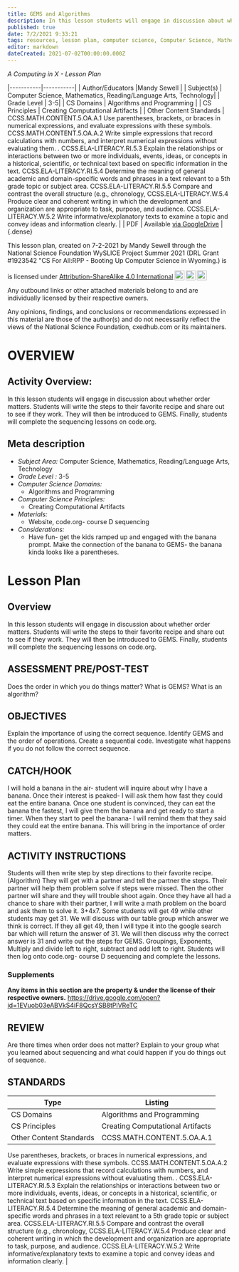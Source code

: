 ```yaml
---
title: GEMS and Algorithms
description: In this lesson students will engage in discussion about whether order matters.  Students will write the steps to their favorite recipe and share out to see if they work. They will then be introduced to GEMS. Finally, students will complete the sequencing lessons on code.org.
published: true
date: 7/2/2021 9:33:21
tags: resources, lesson plan, computer science, Computer Science, Mathematics, Reading/Language Arts, Technology 
editor: markdown
dateCreated: 2021-07-02T00:00:00.000Z
---
```

*A Computing in X - Lesson Plan*

|-----------|-----------|
| Author/Educators |Mandy Sewell |
| Subject(s) | Computer Science, Mathematics, Reading/Language Arts, Technology|
| Grade Level | 3-5|
| CS Domains | Algorithms and Programming |
| CS Principles | Creating Computational Artifacts |
| Other Content Standards | CCSS.MATH.CONTENT.5.OA.A.1
Use parentheses, brackets, or braces in numerical expressions, and evaluate expressions with these symbols.
CCSS.MATH.CONTENT.5.OA.A.2
Write simple expressions that record calculations with numbers, and interpret numerical expressions without evaluating them. .
CCSS.ELA-LITERACY.RI.5.3
Explain the relationships or interactions between two or more individuals, events, ideas, or concepts in a historical, scientific, or technical text based on specific information in the text.
CCSS.ELA-LITERACY.RI.5.4
Determine the meaning of general academic and domain-specific words and phrases in a text relevant to a 5th grade topic or subject area.
CCSS.ELA-LITERACY.RI.5.5
Compare and contrast the overall structure (e.g., chronology,
CCSS.ELA-LITERACY.W.5.4
Produce clear and coherent writing in which the development and organization are appropriate to task, purpose, and audience. 
CCSS.ELA-LITERACY.W.5.2
Write informative/explanatory texts to examine a topic and convey ideas and information clearly. | 
| PDF | Available [via GoogleDrive](https://drive.google.com/open?id=1DXFUcW_nMQI8sHb4dL9eMQ9bIc2LU9Ea) |
{.dense}






This lesson plan, created on 7-2-2021 by Mandy Sewell through the National Science Foundation WySLICE Project Summer 2021 (DRL Grant #1923542 "CS For All:RPP - Booting Up Computer Science in Wyoming.) is  <p xmlns:cc="http://creativecommons.org/ns#" >  is licensed under <a href="http://creativecommons.org/licenses/by-sa/4.0/?ref=chooser-v1" target="_blank" rel="license noopener noreferrer" style="display:inline-block;">Attribution-ShareAlike 4.0 International<img style="height:22px!important;margin-left:3px;vertical-align:text-bottom;" src="https://mirrors.creativecommons.org/presskit/icons/cc.svg?ref=chooser-v1"><img style="height:22px!important;margin-left:3px;vertical-align:text-bottom;" src="https://mirrors.creativecommons.org/presskit/icons/by.svg?ref=chooser-v1"><img style="height:22px!important;margin-left:3px;vertical-align:text-bottom;" src="https://mirrors.creativecommons.org/presskit/icons/sa.svg?ref=chooser-v1"></a></p>


Any outbound links or other attached materials belong to and are individually licensed by their respective owners. 


Any opinions, findings, and conclusions or recommendations expressed in this material are those of the author(s) and do not necessarily reflect the views of the National Science Foundation, cxedhub.com or its maintainers.


# OVERVIEW
## Activity Overview:  
In this lesson students will engage in discussion about whether order matters.  Students will write the steps to their favorite recipe and share out to see if they work. They will then be introduced to GEMS. Finally, students will complete the sequencing lessons on code.org.
## Meta description
+ *Subject Area:* Computer Science, Mathematics, Reading/Language Arts, Technology 
+ *Grade Level :* 3-5 
+ *Computer Science Domains:*
   + Algorithms and Programming
+ *Computer Science Principles:*
   + Creating Computational Artifacts
+ *Materials:* 
   + Website, code.org- course D sequencing
+ *Considerations:*
   + Have fun- get the kids ramped up and engaged with the banana prompt. Make the connection of the banana to GEMS- the banana kinda looks like a parentheses.


# Lesson Plan
## Overview
In this lesson students will engage in discussion about whether order matters.  Students will write the steps to their favorite recipe and share out to see if they work. They will then be introduced to GEMS. Finally, students will complete the sequencing lessons on code.org.
## ASSESSMENT PRE/POST-TEST
Does the order in which you do things matter?
What is GEMS?
What is an algorithm?
## OBJECTIVES
Explain the importance of using the correct sequence.
Identify GEMS and the order of operations.
Create a sequential code.
Investigate what happens if you do not follow the correct sequence.


## CATCH/HOOK
I will hold a banana in the air- student will inquire about why I have a banana.  Once their interest is peaked- I will ask them how fast they could eat the entire banana.  Once one student is convinced, they can eat the banana the fastest, I will give them the banana and get ready to start a timer.  When they start to peel the banana- I will remind them that they said they could eat the entire banana.  This will bring in the importance of order matters.


## ACTIVITY INSTRUCTIONS
Students will then write step by step directions to their favorite recipe. (Algorithm) They will get with a partner and tell the partner the steps.  Their partner will help them problem solve if steps were missed.  Then the other partner will share and they will trouble shoot again.
Once they have all had a chance to share with their partner, I will write a math problem on the board and ask them to solve it.  3+4x7.  Some students will get 49 while other students may get 31.  We will discuss with our table group which answer we think is correct.  If they all get 49, then I will type it into the google search bar which will return the answer of 31.  We will then discuss why the correct answer is 31 and write out the steps for GEMS.  Groupings, Exponents, Multiply and divide left to right, subtract and add left to right.
Students will then log onto code.org- course D sequencing and complete the lessons.


### Supplements
**Any items in this section are the property & under the license of their respective owners.**
https://drive.google.com/open?id=1EVuob03eABVkS4iF8QcsYSB8tPlVReTC




## REVIEW
Are there times when order does not matter?
Explain to your group what you learned about sequencing and what could happen if you do things out of sequence.
## STANDARDS        
| Type | Listing | 
|-----------|-----------|
| CS Domains  | Algorithms and Programming|
| CS Principles   | Creating Computational Artifacts|
| Other Content Standards | CCSS.MATH.CONTENT.5.OA.A.1
Use parentheses, brackets, or braces in numerical expressions, and evaluate expressions with these symbols.
CCSS.MATH.CONTENT.5.OA.A.2
Write simple expressions that record calculations with numbers, and interpret numerical expressions without evaluating them. .
CCSS.ELA-LITERACY.RI.5.3
Explain the relationships or interactions between two or more individuals, events, ideas, or concepts in a historical, scientific, or technical text based on specific information in the text.
CCSS.ELA-LITERACY.RI.5.4
Determine the meaning of general academic and domain-specific words and phrases in a text relevant to a 5th grade topic or subject area.
CCSS.ELA-LITERACY.RI.5.5
Compare and contrast the overall structure (e.g., chronology,
CCSS.ELA-LITERACY.W.5.4
Produce clear and coherent writing in which the development and organization are appropriate to task, purpose, and audience. 
CCSS.ELA-LITERACY.W.5.2
Write informative/explanatory texts to examine a topic and convey ideas and information clearly.  |